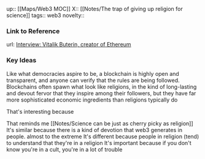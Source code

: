 up:: [[Maps/Web3 MOC]]
X:: [[Notes/The trap of giving up religion for science]]
tags:: web3
novelty:: 

### Link to Reference
url: [Interview: Vitalik Buterin, creator of Ethereum](https://noahpinion.substack.com/p/interview-vitalik-buterin-creator)

### Key Ideas

Like what democracies aspire to be, a blockchain is highly open and transparent, and anyone can verify that the rules are being followed. Blockchains often spawn what look like religions, in the kind of long-lasting and devout fervor that they inspire among their followers, but they have far more sophisticated economic ingredients than religions typically do

That's interesting because

That reminds me [[Notes/Science can be just as cherry picky as religion]]
It's similar because there is a kind of devotion that web3 generates in people. almost to the extreme
It's different because people in religion (tend) to understand that they're in a religion
It's important because if you don't know you're in a cult, you're in a lot of trouble